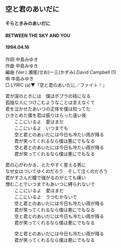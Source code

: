 ## 空と君のあいだに
#### そらときみのあいだに
#### BETWEEN THE SKY AND YOU
####  1994.04.16   


作詞     中島みゆき　　   
作曲      中島みゆき     
編曲 (Ver.) 瀬尾(せお)一三(かずみ).David Campbell (1)　　　　    
唄     中島みゆき      
□ LYRIC (a)▼『空と君のあいだに／ファイト！』        
   
君が涙のときには　僕はポプラの枝になる   
孤独な人につけこむようなことは言えなくて   
君を泣かせたあいつの正体を僕は知ってた   
ひきとめた僕を君は振りはらった遠い夜   
　　ここにいるよ　愛はまだ   
　　ここにいるよ　いつまでも   
　　空と君とのあいだには今日も冷たい雨が降る   
　　君が笑ってくれるなら僕は悪にでもなる   
　　空と君とのあいだには今日も冷たい雨が降る   
　　君が笑ってくれるなら僕は悪にでもなる   
   
君の心がわかる、とたやすく誓える男に   
なぜ女はついてゆくのだろう　そして泣くのだろう   
君がすさんだ瞳で強がるのがとても痛い   
憎むことでいつまでもあいつに縛られないで   
　　ここにいるよ　愛はまだ   
　　ここにいるよ　うつむかないで   
　　空と君とのあいだには今日も冷たい雨が降る   
　　君が笑ってくれるなら僕は悪にでもなる   
　　空と君とのあいだには今日も冷たい雨が降る   
　　君が笑ってくれるなら僕は悪にでもなる   
   
　　空と君とのあいだには今日も冷たい雨が降る   
　　君が笑ってくれるなら僕は悪にでもなる   